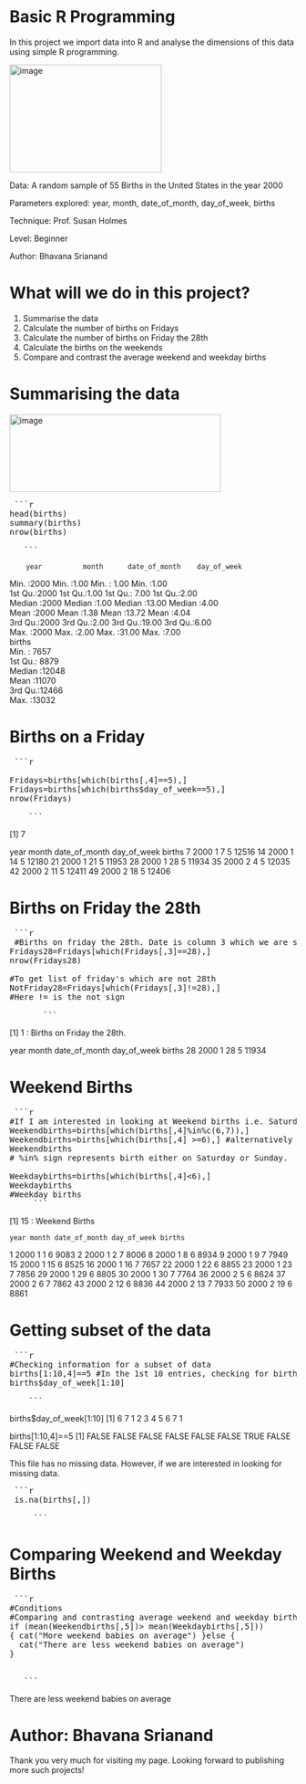 
# Basic R Programming

In this project we import data into R and analyse the dimensions of this data using simple R programming.

<img width="267" height="189" alt="image" src="https://github.com/user-attachments/assets/f5dd0d4c-43ca-44a2-9368-37141f13f396" />

Data: A random sample of 55 Births in the United States in the year 2000

Parameters explored: year,	month,	date_of_month,	day_of_week,	births

Technique: Prof. Susan Holmes

Level: Beginner

Author: Bhavana Srianand


#  What will we do in this project?
1. Summarise the data
2. Calculate the number of births on Fridays
3. Calculate the number of births on Friday the 28th
4. Calculate the births on the weekends
5. Compare and contrast the average weekend and weekday births


# Summarising the data



<img width="371" height="136" alt="image" src="https://github.com/user-attachments/assets/45338c64-830c-47c7-858d-fe1fc189e624" />



 <pre> ```r 
head(births)
summary(births)
nrow(births)

   ``` </pre>
   


        year          month      date_of_month    day_of_week  
 Min.   :2000   Min.   :1.00   Min.   : 1.00   Min.   :1.00  
 1st Qu.:2000   1st Qu.:1.00   1st Qu.: 7.00   1st Qu.:2.00  
 Median :2000   Median :1.00   Median :13.00   Median :4.00  
 Mean   :2000   Mean   :1.38   Mean   :13.72   Mean   :4.04  
 3rd Qu.:2000   3rd Qu.:2.00   3rd Qu.:19.00   3rd Qu.:6.00  
 Max.   :2000   Max.   :2.00   Max.   :31.00   Max.   :7.00  
     births     
 Min.   : 7657  
 1st Qu.: 8879  
 Median :12048  
 Mean   :11070  
 3rd Qu.:12466  
 Max.   :13032 



 # Births on a Friday

 <pre> ```r 
   
Fridays=births[which(births[,4]==5),]
Fridays=births[which(births$day_of_week==5),]
nrow(Fridays)

    ``` </pre>

 [1] 7

   year month date_of_month day_of_week births
7  2000     1             7           5  12516
14 2000     1            14           5  12180
21 2000     1            21           5  11953
28 2000     1            28           5  11934
35 2000     2             4           5  12035
42 2000     2            11           5  12411
49 2000     2            18           5  12406



 # Births on Friday the 28th

 <pre> ```r 
 #Births on friday the 28th. Date is column 3 which we are setting=28
Fridays28=Fridays[which(Fridays[,3]==28),]
nrow(Fridays28)

#To get list of friday's which are not 28th
NotFriday28=Fridays[which(Fridays[,3]!=28),]
#Here != is the not sign

       ``` </pre>



[1] 1 : Births on Friday the 28th.


  year month date_of_month day_of_week births
28 2000     1            28           5  11934




# Weekend Births

 <pre> ```r 
#If I am interested in looking at Weekend births i.e. Saturday or Sunday
Weekendbirths=births[which(births[,4]%in%c(6,7)),]
Weekendbirths=births[which(births[,4] >=6),] #alternatively
Weekendbirths
# %in% sign represents birth either on Saturday or Sunday.

Weekdaybirths=births[which(births[,4]<6),]
Weekdaybirths
#Weekday births
     ``` </pre>


 [1] 15 :  Weekend Births  
 

    year month date_of_month day_of_week births
1  2000     1             1           6   9083
2  2000     1             2           7   8006
8  2000     1             8           6   8934
9  2000     1             9           7   7949
15 2000     1            15           6   8525
16 2000     1            16           7   7657
22 2000     1            22           6   8855
23 2000     1            23           7   7856
29 2000     1            29           6   8805
30 2000     1            30           7   7764
36 2000     2             5           6   8624
37 2000     2             6           7   7862
43 2000     2            12           6   8836
44 2000     2            13           7   7933
50 2000     2            19           6   8861


# Getting subset of the data

<pre> ```r 
#Checking information for a subset of data
births[1:10,4]==5 #In the 1st 10 entries, checking for births on friday
births$day_of_week[1:10]

    ``` </pre>
    

 births$day_of_week[1:10]
 [1] 6 7 1 2 3 4 5 6 7 1

 births[1:10,4]==5 
 [1] FALSE FALSE FALSE FALSE FALSE FALSE  TRUE FALSE FALSE FALSE

 

 This file has no missing data. However, if we are interested in looking for missing data.

<pre> ```r 
 is.na(births[,])

     ``` </pre>


#  Comparing Weekend and Weekday Births

<pre> ```r 
#Conditions
#Comparing and contrasting average weekend and weekday births
if (mean(Weekendbirths[,5])> mean(Weekdaybirths[,5]))
{ cat("More weekend babies on average") }else {
  cat("There are less weekend babies on average")
}

  
   ``` </pre>


There are less weekend babies on average



# Author: Bhavana Srianand

Thank you very much for visiting my page. Looking forward to publishing more such projects!


